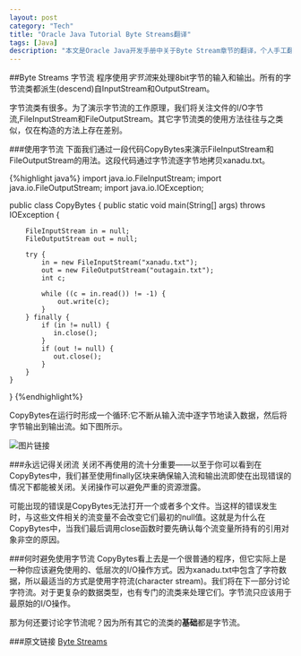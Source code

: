 ```yaml
---
layout: post    
category: "Tech"   
title: "Oracle Java Tutorial Byte Streams翻译"      
tags: [Java]    
description: "本文是Oracle Java开发手册中关于Byte Stream章节的翻译，个人手工翻译，非转载。"
---
```


##Byte Streams 字节流
程序使用*字节流*来处理8bit字节的输入和输出。所有的字节流类都派生(descend)自InputStream和OutputStream。  

字节流类有很多。为了演示字节流的工作原理，我们将关注文件的I/O字节流,FileInputStream和FileOutputStream。其它字节流类的使用方法往往与之类似，仅在构造的方法上存在差别。  

###使用字节流
下面我们通过一段代码CopyBytes来演示FileInputStream和FileOutputStream的用法。这段代码通过字节流逐字节地拷贝xanadu.txt。  

{%highlight java%}
import java.io.FileInputStream;
import java.io.FileOutputStream;
import java.io.IOException;

public class CopyBytes {
	   public static void main(String[] args) throws IOException {

        FileInputStream in = null;
        FileOutputStream out = null;

        try {
            in = new FileInputStream("xanadu.txt");
            out = new FileOutputStream("outagain.txt");
            int c;

            while ((c = in.read()) != -1) {
                out.write(c);
            }
        } finally {
            if (in != null) {
               in.close();
            }
            if (out != null) {
               out.close();
            }
        }
    }
}
{%endhighlight%}

CopyBytes在运行时形成一个循环:它不断从输入流中逐字节地读入数据，然后将字节输出到输出流。如下图所示。  

![图片链接](http://docs.oracle.com/javase/tutorial/figures/essential/byteStream.gif "Byte Stream")  

###永远记得关闭流
关闭不再使用的流十分重要——以至于你可以看到在CopyBytes中，我们甚至使用finally区块来确保输入流和输出流即使在出现错误的情况下都能被关闭。关闭操作可以避免严重的资源泄露。  

可能出现的错误是CopyBytes无法打开一个或者多个文件。当这样的错误发生时，与这些文件相关的流变量不会改变它们最初的null值。这就是为什么在CopyBytes中，当我们最后调用close函数时要先确认每个流变量所持有的引用对象非空的原因。  

###何时避免使用字节流
CopyBytes看上去是一个很普通的程序，但它实际上是一种你应该避免使用的、低层次的I/O操作方式。因为xanadu.txt中包含了字符数据，所以最适当的方式是使用字符流(character stream)。我们将在下一部分讨论字符流。对于更复杂的数据类型，也有专门的流类来处理它们。字节流只应该用于最原始的I/O操作。  

那为何还要讨论字节流呢？因为所有其它的流类的**基础**都是字节流。  

###原文链接
[Byte Streams](http://docs.oracle.com/javase/tutorial/essential/io/bytestreams.html)

